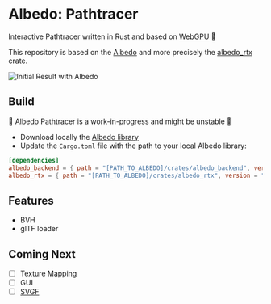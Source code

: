 # Albedo: Pathtracer

Interactive Pathtracer written in Rust and based on [WebGPU](https://github.com/gfx-rs/wgpu) 🦀

This repository is based on the [Albedo](https://github.com/albedo-engine/albedo) and more precisely the [albedo_rtx](https://github.com/albedo-engine/albedo/tree/main/crates/albedo_rtx) crate.

![Initial Result with Albedo](screenshots/initial_result.gif)

## Build

🚧 Albedo Pathtracer is a work-in-progress and might be unstable 🚧

* Download locally the [Albedo library](https://github.com/albedo-engine/albedo)
* Update the `Cargo.toml` file with the path to your local Albedo library:

```toml
[dependencies]
albedo_backend = { path = "[PATH_TO_ALBEDO]/crates/albedo_backend", version = "0.0.1" }
albedo_rtx = { path = "[PATH_TO_ALBEDO]/crates/albedo_rtx", version = "0.0.1" }
```

## Features

* BVH
* glTF loader

## Coming Next

* [ ] Texture Mapping
* [ ] GUI
* [ ] [SVGF](https://cg.ivd.kit.edu/publications/2017/svgf/svgf_preprint.pdf)
